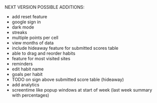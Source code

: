 NEXT VERSION POSSIBLE ADDITIONS:
- add reset feature
- google sign in
- dark mode
- streaks
- multiple points per cell
- view months of data
- include hideaway feature for submitted scores table
- able to drag and reorder habits
- feature for most visited sites
- reminders
- edit habit name
- goals per habit
- TODO on sign above submitted score table (hideaway)
- add analytics
- screentime like popup windows at start of week (last week summary with percentages)